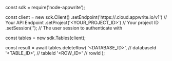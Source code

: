const sdk = require('node-appwrite');

const client = new sdk.Client()
    .setEndpoint('https://<REGION>.cloud.appwrite.io/v1') // Your API Endpoint
    .setProject('<YOUR_PROJECT_ID>') // Your project ID
    .setSession(''); // The user session to authenticate with

const tables = new sdk.Tables(client);

const result = await tables.deleteRow(
    '<DATABASE_ID>', // databaseId
    '<TABLE_ID>', // tableId
    '<ROW_ID>' // rowId
);
